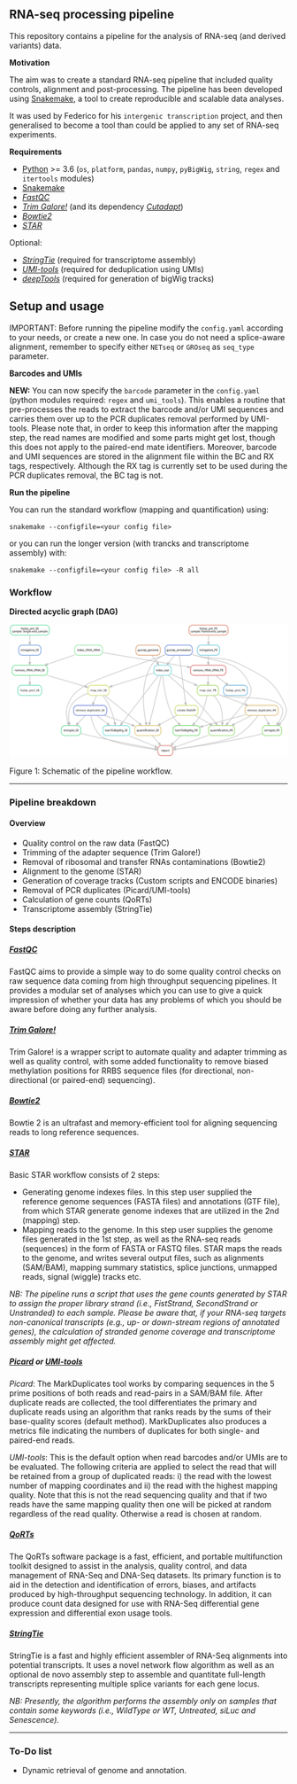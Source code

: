 ## RNA-seq processing pipeline

This repository contains a pipeline for the analysis of RNA-seq (and derived variants) data. 

__Motivation__

The aim was to create a standard RNA-seq pipeline that included quality controls, alignment and post-processing.
The pipeline has been developed using [Snakemake](http://snakemake.readthedocs.io/en/stable/), a tool to create reproducible and scalable data analyses.

It was used by Federico for his `intergenic transcription` project, and then generalised to become a tool than could be applied to any set of RNA-seq experiments.

__Requirements__

* [Python](https://www.python.org/downloads/) >= 3.6 (`os`, `platform`, `pandas`, `numpy`, `pyBigWig`, `string`, `regex` and `itertools` modules)
* [Snakemake](http://snakemake.readthedocs.io/en/stable/)
* [_FastQC_](https://www.bioinformatics.babraham.ac.uk/projects/fastqc/)
* [_Trim Galore!_](https://www.bioinformatics.babraham.ac.uk/projects/trim_galore/) (and its dependency [_Cutadapt_](https://cutadapt.readthedocs.io/en/stable/)) 
* [_Bowtie2_](http://bowtie-bio.sourceforge.net/bowtie2/index.shtml)
* [_STAR_](https://github.com/alexdobin/STAR)

Optional:
* [_StringTie_](https://ccb.jhu.edu/software/stringtie) (required for transcriptome assembly)
* [_UMI-tools_]((https://github.com/CGATOxford/UMI-tools)) (required for deduplication using UMIs)
* [_deepTools_](https://deeptools.readthedocs.io) (required for generation of bigWig tracks)

## Setup and usage

IMPORTANT: Before running the pipeline modify the `config.yaml` according to your needs, or create a new one. In case you do not need a splice-aware alignment, remember to specify either `NETseq` or `GROseq` as `seq_type` parameter.

__Barcodes and UMIs__

**NEW:** You can now specify the `barcode` parameter in the `config.yaml` (python modules required: `regex` and `umi_tools`). This enables a routine that pre-processes the reads to extract the barcode and/or UMI sequences and carries them over up to the PCR duplicates removal performed by UMI-tools. Please note that, in order to keep this information after the mapping step, the read names are modified and some parts might get lost, though this does not apply to the paired-end mate identifiers. Moreover, barcode and UMI sequences are stored in the alignment file within the BC and RX tags, respectively. Although the RX tag is currently set to be used during the PCR duplicates removal, the BC tag is not.

__Run the pipeline__

You can run the standard workflow (mapping and quantification) using:

```
snakemake --configfile=<your config file>
```

or you can run the longer version (with trancks and transcriptome assembly) with:

```
snakemake --configfile=<your config file> -R all
```

### Workflow

__Directed acyclic graph (DAG)__

![](img/dag.svg)

Figure 1: Schematic of the pipeline workflow.

---

### Pipeline breakdown

#### Overview

* Quality control on the raw data (FastQC)
* Trimming of the adapter sequence (Trim Galore!)
* Removal of ribosomal and transfer RNAs contaminations (Bowtie2)
* Alignment to the genome (STAR)
* Generation of coverage tracks (Custom scripts and ENCODE binaries)
* Removal of PCR duplicates (Picard/UMI-tools)
* Calculation of gene counts (QoRTs)
* Transcriptome assembly (StringTie)

#### Steps description

##### [FastQC](https://www.bioinformatics.babraham.ac.uk/projects/fastqc/)

FastQC aims to provide a simple way to do some quality control checks on raw sequence data coming from high throughput sequencing pipelines. It provides a modular set of analyses which you can use to give a quick impression of whether your data has any problems of which you should be aware before doing any further analysis.

##### [Trim Galore!](https://www.bioinformatics.babraham.ac.uk/projects/trim_galore/)

Trim Galore! is a wrapper script to automate quality and adapter trimming as well as quality control, with some added functionality to remove biased methylation positions for RRBS sequence files (for directional, non-directional (or paired-end) sequencing).

##### [Bowtie2](http://bowtie-bio.sourceforge.net/bowtie2/index.shtml)

Bowtie 2 is an ultrafast and memory-efficient tool for aligning sequencing reads to long reference sequences.

##### [STAR](https://github.com/alexdobin/STAR)

Basic STAR workflow consists of 2 steps:
* Generating genome indexes files.
In this step user supplied the reference genome sequences (FASTA files) and annotations (GTF file), from which STAR generate genome indexes that are utilized in the 2nd (mapping) step. 
* Mapping reads to the genome.
In this step user supplies the genome files generated in the 1st step, as well as the RNA-seq reads (sequences) in the form of FASTA or FASTQ files. STAR maps the reads to the genome,
and writes several output files, such as alignments (SAM/BAM), mapping summary statistics, splice junctions, unmapped reads, signal (wiggle) tracks etc.

_NB: The pipeline runs a script that uses the gene counts generated by STAR to assign the proper library strand (i.e., FistStrand, SecondStrand or Unstranded) to each sample. Please be aware that, if your RNA-seq targets non-canonical transcripts (e.g., up- or down-stream regions of annotated genes), the calculation of stranded genome coverage and transcriptome assembly might get affected._

##### [Picard](https://github.com/broadinstitute/picard) or [UMI-tools](https://github.com/CGATOxford/UMI-tools)

_Picard_: The MarkDuplicates tool works by comparing sequences in the 5 prime positions of both reads and read-pairs in a SAM/BAM file. After duplicate reads are collected, the tool differentiates the primary and duplicate reads using an algorithm that ranks reads by the sums of their base-quality scores (default method). MarkDuplicates also produces a metrics file indicating the numbers of duplicates for both single- and paired-end reads.

_UMI-tools_: This is the default option when read barcodes and/or UMIs are to be evaluated. The following criteria are applied to select the read that will be retained from a group of duplicated reads: i) the read with the lowest number of mapping coordinates and ii) the read with the highest mapping quality. Note that this is not the read sequencing quality and that if two reads have the same mapping quality then one will be picked at random regardless of the read quality. Otherwise a read is chosen at random.

##### [QoRTs](https://github.com/hartleys/QoRTs)

The QoRTs software package is a fast, efficient, and portable multifunction toolkit designed to assist in the analysis, quality control, and data management of RNA-Seq and DNA-Seq datasets. Its primary function is to aid in the detection and identification of errors, biases, and artifacts produced by high-throughput sequencing technology. In addition, it can produce count data designed for use with RNA-Seq differential gene expression and differential exon usage tools.

##### [StringTie](https://ccb.jhu.edu/software/stringtie)

StringTie is a fast and highly efficient assembler of RNA-Seq alignments into potential transcripts. It uses a novel network flow algorithm as well as an optional de novo assembly step to assemble and quantitate full-length transcripts representing multiple splice variants for each gene locus.

_NB: Presently, the algorithm performs the assembly only on samples that contain some keywords (i.e., WildType or WT, Untreated, siLuc and Senescence)._

---

### To-Do list

  - Dynamic retrieval of genome and annotation.
